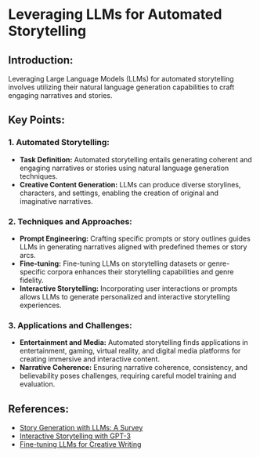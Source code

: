 # Leveraging LLMs for Automated Storytelling

## Introduction:
Leveraging Large Language Models (LLMs) for automated storytelling involves utilizing their natural language generation capabilities to craft engaging narratives and stories. 
## Key Points:

### 1. Automated Storytelling:
- **Task Definition:** Automated storytelling entails generating coherent and engaging narratives or stories using natural language generation techniques.
- **Creative Content Generation:** LLMs can produce diverse storylines, characters, and settings, enabling the creation of original and imaginative narratives.

### 2. Techniques and Approaches:
- **Prompt Engineering:** Crafting specific prompts or story outlines guides LLMs in generating narratives aligned with predefined themes or story arcs.
- **Fine-tuning:** Fine-tuning LLMs on storytelling datasets or genre-specific corpora enhances their storytelling capabilities and genre fidelity.
- **Interactive Storytelling:** Incorporating user interactions or prompts allows LLMs to generate personalized and interactive storytelling experiences.

### 3. Applications and Challenges:
- **Entertainment and Media:** Automated storytelling finds applications in entertainment, gaming, virtual reality, and digital media platforms for creating immersive and interactive content.
- **Narrative Coherence:** Ensuring narrative coherence, consistency, and believability poses challenges, requiring careful model training and evaluation.

## References:
- [Story Generation with LLMs: A Survey](https://arxiv.org/abs/2104.10197)
- [Interactive Storytelling with GPT-3](https://arxiv.org/abs/2010.07975)
- [Fine-tuning LLMs for Creative Writing](https://arxiv.org/abs/2102.09084)

